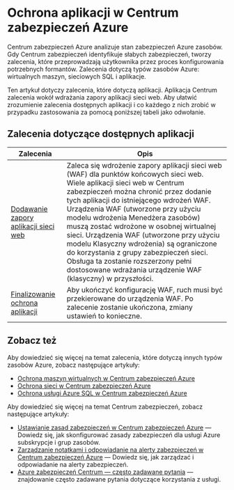 <properties
   pageTitle="Ochrona aplikacji w Centrum zabezpieczeń Azure | Microsoft Azure"
   description="Adresy ten dokument, zalecenia w Centrum zabezpieczeń Azure, które pomagają chronić Azure aplikacji i pozostanie zgodnie z zasadami zabezpieczeń."
   services="security-center"
   documentationCenter="na"
   authors="TerryLanfear"
   manager="MBaldwin"
   editor=""/>

<tags
   ms.service="security-center"
   ms.devlang="na"
   ms.topic="article"
   ms.tgt_pltfrm="na"
   ms.workload="na"
   ms.date="08/04/2016"
   ms.author="terrylan"/>

# <a name="protecting-your-applications-in-azure-security-center"></a>Ochrona aplikacji w Centrum zabezpieczeń Azure

Centrum zabezpieczeń Azure analizuje stan zabezpieczeń Azure zasobów. Gdy Centrum zabezpieczeń identyfikuje słabych zabezpieczeń, tworzy zalecenia, które przeprowadzają użytkownika przez proces konfigurowania potrzebnych formantów.  Zalecenia dotyczą typów zasobów Azure: wirtualnych maszyn, sieciowych SQL i aplikacje.

Ten artykuł dotyczy zalecenia, które dotyczą aplikacji.  Aplikacja Centrum zalecenia wokół wdrażania zapory aplikacji sieci web.  Aby ułatwić zrozumienie zalecenia dostępnych aplikacji i co każdego z nich zrobić w przypadku zastosowania za pomocą poniższej tabeli jako odwołanie.

## <a name="available-application-recommendations"></a>Zalecenia dotyczące dostępnych aplikacji

|Zalecenia|Opis|
|-----|-----|
|[Dodawanie zapory aplikacji sieci web](security-center-add-web-application-firewall.md)|Zaleca się wdrożenie zapory aplikacji sieci web (WAF) dla punktów końcowych sieci web. Wiele aplikacji sieci web w Centrum zabezpieczeń można chronić przez dodanie tych aplikacji do istniejącego wdrożeń WAF. Urządzenia WAF (utworzone przy użyciu modelu wdrożenia Menedżera zasobów) muszą zostać wdrożone w osobnej wirtualnej sieci. Urządzenia WAF (utworzone przy użyciu modelu Klasyczny wdrożenia) są ograniczone do korzystania z grupy zabezpieczeń sieci. Obsługa ta zostanie rozszerzony pełni dostosowane wdrażania urządzenie WAF (klasyczny) w przyszłości.|
|[Finalizowanie ochrona aplikacji](security-center-add-web-application-firewall.md#finalize-application-protection)|Aby ukończyć konfigurację WAF, ruch musi być przekierowane do urządzenia WAF. Po zalecenie zostanie ukończona, zmiany ustawień to konieczne.|

## <a name="see-also"></a>Zobacz też

Aby dowiedzieć się więcej na temat zalecenia, które dotyczą innych typów zasobów Azure, zobacz następujące artykuły:

- [Ochrona maszyn wirtualnych w Centrum zabezpieczeń Azure](security-center-virtual-machine-recommendations.md)
- [Ochrona sieci w Centrum zabezpieczeń Azure](security-center-network-recommendations.md)
- [Ochrona usługi Azure SQL w Centrum zabezpieczeń Azure](security-center-sql-service-recommendations.md)

Aby dowiedzieć się więcej na temat Centrum zabezpieczeń, zobacz następujące artykuły:

- [Ustawianie zasad zabezpieczeń w Centrum zabezpieczeń Azure](security-center-policies.md) — Dowiedz się, jak skonfigurować zasady zabezpieczeń dla usługi Azure subskrypcje i grup zasobów.
- [Zarządzanie notatkami i odpowiadanie na alerty zabezpieczeń w Centrum zabezpieczeń Azure](security-center-managing-and-responding-alerts.md) — Dowiedz się, jak zarządzać i odpowiadanie na alerty zabezpieczeń.
- [Azure zabezpieczeń Centrum — często zadawane pytania](security-center-faq.md) — znajdowanie często zadawane pytania dotyczące korzystania z usługi.
